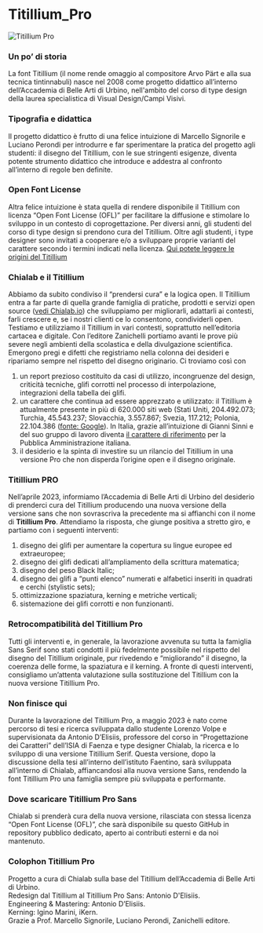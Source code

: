 
# Titillium_Pro

![Titillium Pro](/assets/images/Titillium.jpg "Titillium Pro")

### Un po’ di storia  
La font Titillium (il nome rende omaggio al compositore Arvo Pärt e alla sua tecnica tintinnabuli) nasce nel 2008 come progetto didattico all’interno dell’Accademia di Belle Arti di Urbino, nell'ambito del corso di type design della laurea specialistica di Visual Design/Campi Visivi. 



### Tipografia e didattica  
Il progetto didattico è frutto di una felice intuizione di Marcello Signorile e Luciano Perondi per introdurre e far sperimentare la pratica del progetto agli studenti: il disegno del Titillium, con le sue stringenti esigenze, diventa potente strumento didattico che introduce e addestra al confronto all’interno di regole ben definite.



### Open Font License  
Altra felice intuizione è stata quella di rendere disponibile il Titillium con licenza “Open Font License (OFL)” per facilitare la diffusione e stimolare lo sviluppo in un contesto di coprogettazione. Per diversi anni, gli studenti del corso di type design si prendono cura del Titillium. Oltre agli studenti, i type designer sono invitati a cooperare e/o a sviluppare proprie varianti del carattere secondo i termini indicati nella licenza.
[Qui potete leggere le origini del Titillium](https://nta.accademiadiurbino.it/titillium/)



### Chialab e il Titillium  
Abbiamo da subito condiviso il “prendersi cura” e la logica open. Il Titillium entra a far parte di quella grande famiglia di pratiche, prodotti e servizi open source ([vedi Chialab.io](https://www.chialab.io/)) che sviluppiamo per migliorarli, adattarli ai contesti, farli crescere e, se i nostri clienti ce lo consentono, condividerli open.
Testiamo e utilizziamo il Titillium in vari contesti, soprattutto nell’editoria cartacea e digitale. Con l’editore Zanichelli portiamo avanti le prove più severe negli ambienti della scolastica e della divulgazione scientifica. Emergono pregi e difetti che registriamo nella colonna dei desideri e ripariamo sempre nel rispetto del disegno originario.
Ci troviamo così con 
1. un report prezioso costituito da casi di utilizzo, incongruenze del design, criticità tecniche, glifi corrotti nel processo di interpolazione, integrazioni della tabella dei glifi. 
2. un carattere che continua ad essere apprezzato e utilizzato: il Titillium è attualmente presente in più di 620.000 siti web (Stati Uniti, 204.492.073; Turchia, 45.543.237; Slovacchia, 3.557.867; Svezia, 117.212; Polonia, 22.104.386 ([fonte: Google](https://fonts.google.com/specimen/Titillium+Web/about)). In Italia, grazie all’intuizione di Gianni Sinni e del suo gruppo di lavoro diventa [il carattere di riferimento](https://designers.italia.it/design-system/) per la Pubblica Amministrazione italiana. 
3. il desiderio e la spinta di investire su un rilancio del Titillium in una versione Pro che non disperda l’origine open e il disegno originale. 



### Titillium PRO  
Nell’aprile 2023, informiamo l’Accademia di Belle Arti di Urbino del desiderio di prenderci cura del Titillium producendo una nuova versione della versione sans che non sovrascriva la precedente ma si affianchi con il nome di **Titillium Pro**. Attendiamo la risposta, che giunge positiva a stretto giro, e partiamo con i seguenti interventi:
1. disegno dei glifi per aumentare la copertura su lingue europee ed extraeuropee;
2. disegno dei glifi dedicati all’ampliamento della scrittura matematica;
3. disegno del peso Black Italic;
4. disegno dei glifi a “punti elenco” numerati e alfabetici inseriti in quadrati e cerchi (stylistic sets);
5. ottimizzazione spaziatura, kerning e metriche verticali;
6. sistemazione dei glifi corrotti e non funzionanti.



### Retrocompatibilità del Titillium Pro  
Tutti gli interventi e, in generale, la lavorazione avvenuta su tutta la famiglia Sans Serif sono stati condotti il più fedelmente possibile nel rispetto del disegno del Titillium originale, pur rivedendo e “migliorando” il disegno, la coerenza delle forme, la spaziatura e il kerning.
A fronte di questi interventi, consigliamo un’attenta valutazione sulla sostituzione del Titillium con la nuova versione Titillium Pro.



### Non finisce qui  
Durante la lavorazione del Titillium Pro, a maggio 2023 è nato come percorso di tesi e ricerca sviluppata dallo studente Lorenzo Volpe e supervisionata da Antonio D’Elisiis, professore del corso in “Progettazione dei Caratteri” dell’ISIA di Faenza e type designer Chialab, la ricerca e lo sviluppo di una versione Titillium Serif. 
Questa versione, dopo la discussione della tesi all’interno dell’istituto Faentino, sarà sviluppata all’interno di Chialab, affiancandosi alla nuova versione Sans, rendendo la font Titillium Pro una famiglia sempre più sviluppata e performante.



### Dove scaricare Titillium Pro Sans  
Chialab si prenderà cura della nuova versione, rilasciata con stessa licenza “Open Font License (OFL)”, che sarà disponibile su questo GitHub in repository pubblico dedicato, aperto ai contributi esterni e da noi mantenuto.



### Colophon Titillium Pro  
Progetto a cura di Chialab sulla base del Titillium dell’Accademia di Belle Arti di Urbino.  
Redesign dal Titillium al Titillium Pro Sans: Antonio D'Elisiis.  
Engineering & Mastering: Antonio D’Elisiis.  
Kerning: Igino Marini, iKern.  
Grazie a Prof. Marcello Signorile, Luciano Perondi, Zanichelli editore.
